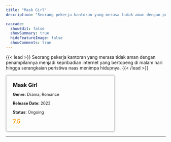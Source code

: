 ```yaml
---
title: "Mask Girl"
description: "Seorang pekerja kantoran yang merasa tidak aman dengan penampilannya menjadi kepribadian internet yang bertopeng di malam hari hingga serangkaian peristiwa naas menimpa hidupnya."

cascade:
  showEdit: false
  showSummary: true
  hideFeatureImage: false
  showComments: true
---
```


{{< lead >}}
Seorang pekerja kantoran yang merasa tidak aman dengan penampilannya menjadi kepribadian internet yang bertopeng di malam hari hingga serangkaian peristiwa naas menimpa hidupnya.
{{< /lead >}}

<style>

/* CSS for the movie information box */
        .movie-box {
            width: 300px;
            padding: 20px;
            border: 2px solid #ccc; /* Border added */
            border-radius: 5px;
            box-shadow: 0 0 5px rgba(0, 0, 0, 0.2);
        }

        /* CSS for movie title */
        .movie-title {
            font-size: 1.2em;
            font-weight: bold;
            margin-bottom: 10px;
        }

        /* CSS for movie details */
        .movie-details {
            font-size: 0.9em;
            margin-bottom: 10px;
        }

        /* CSS for movie rating */
        .movie-rating {
            font-size: 1.2em;
            font-weight: bold;
            color: #ff9900; /* IMDb's rating color */
        }
</style>

 <div class="movie-box">
        <div class="movie-title">Mask Girl</div>
        <div class="movie-details">
            <p><strong>Genre:</strong> Drama, Romance</p>
            <p><strong>Release Date:</strong> 2023</p>
            <p><strong>Status:</strong> Ongoing</p>
        </div>
        <div class="movie-rating">7.5</div>
    </div>

---
